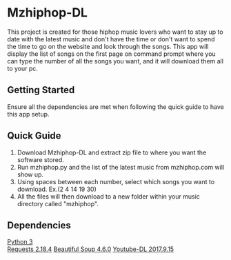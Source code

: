 # Mzhiphop-DL
This project is created for those hiphop music lovers who want to stay up to date with the latest music and don't have the time or don't want to spend the time to go on the website and look through the songs. This app will display the list of songs on the first page on command prompt where you can type the number of all the songs you want, and it will download them all to your pc.

## Getting Started
Ensure all the dependencies are met when following the quick guide to have this app setup.

## Quick Guide
1. Download Mzhiphop-DL and extract zip file to where you want the software stored.
2. Run mzhiphop.py and the list of the latest music from mzhiphop.com will show up.
3. Using spaces between each number, select which songs you want to download. Ex.(2 4 14 19 30)
4. All the files will then download to a new folder within your music directory called "mzhiphop".

## Dependencies
[Python 3](https://www.python.org/)    
[Requests 2.18.4](http://docs.python-requests.org/en/master/)
[Beautiful Soup 4.6.0](https://pypi.python.org/pypi/beautifulsoup4)
[Youtube-DL 2017.9.15](https://github.com/rg3/youtube-dl/blob/master/README.md)
